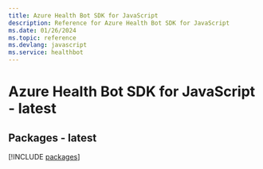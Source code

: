```yaml
---
title: Azure Health Bot SDK for JavaScript
description: Reference for Azure Health Bot SDK for JavaScript
ms.date: 01/26/2024
ms.topic: reference
ms.devlang: javascript
ms.service: healthbot
---
```

# Azure Health Bot SDK for JavaScript - latest
## Packages - latest
[!INCLUDE [packages](health-bot-index.md)]